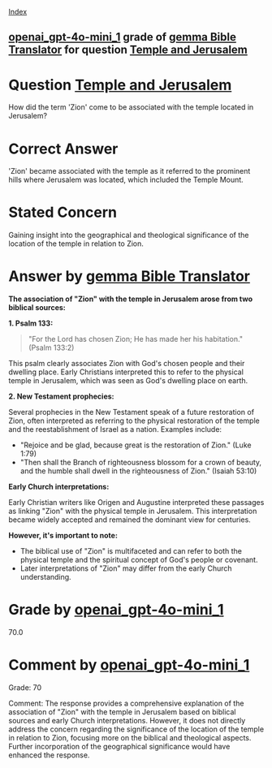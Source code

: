 
[Index](../../../../index.md)
## [openai_gpt-4o-mini_1](../../../grading_models/openai_gpt-4o-mini_1.md) grade of [gemma Bible Translator](../../../answering_models/gemma_Bible_Translator.md) for question [Temple and Jerusalem](../../../questions/Temple_and_Jerusalem.md)

# Question [Temple and Jerusalem](../../../questions/Temple_and_Jerusalem.md)
How did the term 'Zion' come to be associated with the temple located in Jerusalem?

# Correct Answer
'Zion' became associated with the temple as it referred to the prominent hills where Jerusalem was located, which included the Temple Mount.

# Stated Concern
Gaining insight into the geographical and theological significance of the location of the temple in relation to Zion.

# Answer by [gemma Bible Translator](../../../answering_models/gemma_Bible_Translator.md)
**The association of "Zion" with the temple in Jerusalem arose from two biblical sources:**

**1. Psalm 133:**

> "For the Lord has chosen Zion; He has made her his habitation." (Psalm 133:2)

This psalm clearly associates Zion with God's chosen people and their dwelling place. Early Christians interpreted this to refer to the physical temple in Jerusalem, which was seen as God's dwelling place on earth.

**2. New Testament prophecies:**

Several prophecies in the New Testament speak of a future restoration of Zion, often interpreted as referring to the physical restoration of the temple and the reestablishment of Israel as a nation. Examples include:

* "Rejoice and be glad, because great is the restoration of Zion." (Luke 1:79)
* "Then shall the Branch of righteousness blossom for a crown of beauty, and the humble shall dwell in the righteousness of Zion." (Isaiah 53:10)

**Early Church interpretations:**

Early Christian writers like Origen and Augustine interpreted these passages as linking "Zion" with the physical temple in Jerusalem. This interpretation became widely accepted and remained the dominant view for centuries.

**However, it's important to note:**

* The biblical use of "Zion" is multifaceted and can refer to both the physical temple and the spiritual concept of God's people or covenant.
* Later interpretations of "Zion" may differ from the early Church understanding.

# Grade by [openai_gpt-4o-mini_1](../../../grading_models/openai_gpt-4o-mini_1.md)
70.0

# Comment by [openai_gpt-4o-mini_1](../../../grading_models/openai_gpt-4o-mini_1.md)
Grade: 70

Comment: The response provides a comprehensive explanation of the association of "Zion" with the temple in Jerusalem based on biblical sources and early Church interpretations. However, it does not directly address the concern regarding the significance of the location of the temple in relation to Zion, focusing more on the biblical and theological aspects. Further incorporation of the geographical significance would have enhanced the response.
